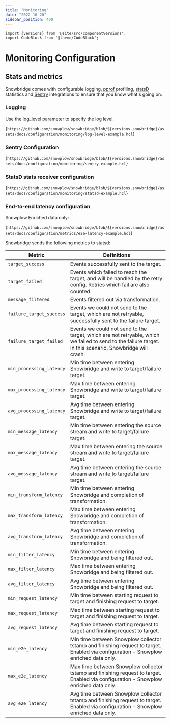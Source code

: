 ```yaml
---
title: "Monitoring"
date: "2022-10-20"
sidebar_position: 400
---
```


```mdx-code-block
import {versions} from '@site/src/componentVersions';
import CodeBlock from '@theme/CodeBlock';
```

# Monitoring Configuration

## Stats and metrics

Snowbridge comes with configurable logging, [pprof](https://github.com/google/pprof) profiling, [statsD](https://www.datadoghq.com/statsd-monitoring) statistics and [Sentry](https://sentry.io/welcome/) integrations to ensure that you know what's going on.

### Logging

Use the log_level parameter to specify the log level.

<CodeBlock language="hcl" reference>{`
https://github.com/snowplow/snowbridge/blob/${versions.snowbridge}/assets/docs/configuration/monitoring/log-level-example.hcl
`}</CodeBlock>

### Sentry Configuration

<CodeBlock language="hcl" reference>{`
https://github.com/snowplow/snowbridge/blob/${versions.snowbridge}/assets/docs/configuration/monitoring/sentry-example.hcl
`}</CodeBlock>

### StatsD stats receiver configuration

<CodeBlock language="hcl" reference>{`
https://github.com/snowplow/snowbridge/blob/${versions.snowbridge}/assets/docs/configuration/monitoring/statsd-example.hcl
`}</CodeBlock>

### End-to-end latency configuration

Snowplow Enriched data only:

<CodeBlock language="hcl" reference>{`
https://github.com/snowplow/snowbridge/blob/${versions.snowbridge}/assets/docs/configuration/metrics/e2e-latency-example.hcl
`}</CodeBlock>

Snowbridge sends the following metrics to statsd:

| Metric                   | Definitions                                                                                                                                             |
|--------------------------|---------------------------------------------------------------------------------------------------------------------------------------------------------|
| `target_success`         | Events successfully sent to the target.                                                                                                                 |
| `target_failed`          | Events which failed to reach the target, and will be handled by the retry config. Retries which fail are also counted.                                   |
| `message_filtered`       | Events filtered out via transformation.                                                                                                                 |
| `failure_target_success` | Events we could not send to the target, which are not retryable, successfully sent to the failure target.                                               |
| `failure_target_failed`  | Events we could not send to the target, which are not retryable, which we failed to send to the failure target. In this scenario, Snowbridge will crash. |
| `min_processing_latency` | Min time between entering Snowbridge and write to target/failure target.                                                                                |
| `max_processing_latency` | Max time between entering Snowbridge and write to target/failure target.                                                                                |
| `avg_processing_latency` | Avg time between entering Snowbridge and write to target/failure target.                                                                                |
| `min_message_latency`    | Min time between entering the source stream and write to target/failure target.                                                                         |
| `max_message_latency`    | Max time between entering the source stream and write to target/failure target.                                                                         |
| `avg_message_latency`    | Avg time between entering the source stream and write to target/failure target.                                                                         |
| `min_transform_latency`  | Min time between entering Snowbridge and completion of transformation.                                                                                   |
| `max_transform_latency`  | Max time between entering Snowbridge and completion of transformation.                                                                                   |
| `avg_transform_latency`  | Avg time between entering Snowbridge and completion of transformation.                                                                                   |
| `min_filter_latency`     | Min time between entering Snowbridge and being filtered out.                                                                                             |
| `max_filter_latency`     | Max time between entering Snowbridge and being filtered out.                                                                                             |
| `avg_filter_latency`     | Avg time between entering Snowbridge and being filtered out.                                                                                             |
| `min_request_latency`    | Min time between starting request to target and finishing request to target.                                                                             |
| `max_request_latency`    | Max time between starting request to target and finishing request to target.                                                                             |
| `avg_request_latency`    | Avg time between starting request to target and finishing request to target.                                                                             |
| `min_e2e_latency`    | Min time between Snowplow collector tstamp and finishing request to target. Enabled via configuration - Snowplow enriched data only.                                                                           |
| `max_e2e_latency`    | Max time between Snowplow collector tstamp and finishing request to target. Enabled via configuration - Snowplow enriched data only.                                                                             |
| `avg_e2e_latency`    | Avg time between Snowplow collector tstamp and finishing request to target. Enabled via configuration - Snowplow enriched data only.    |
